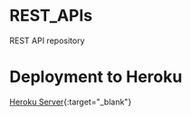 # REST_APIs
REST API repository


# Deployment to Heroku
[Heroku Server](https://rest-api-store-crud.herokuapp.com/){:target="_blank"}


